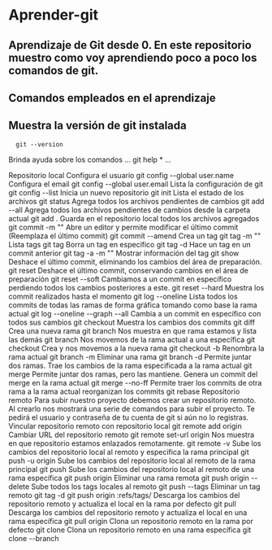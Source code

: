 # Aprender-git
## Aprendizaje de Git desde 0. En este repositorio muestro como voy aprendiendo poco a poco los comandos de git.

## Comandos empleados en el aprendizaje

## Muestra la versión de git instalada
```
  git --version
```

Brinda ayuda sobre los comandos
...
  git help <comandos>*
...

Repositorio local
Configura el usuario
git config --global user.name <usuario>
Configura el email
git config --global user.email <correo>
Lista la configuración de git
git config --list
Inicia un nuevo repositorio
git init
Lista el estado de los archivos
git status
Agrega todos los archivos pendientes de cambios
git add --all
Agrega todos los archivos pendientes de cambios desde la carpeta actual
git add .
Guarda en el repositorio local todos los archivos agregados
git commit -m "<mensaje>"
Abre un editor y permite modificar el último commit (Reemplaza el último commit)
git commit --amend
Crea un tag
git tag <tag> -m "<mensaje>"
Lista tags
git tag
Borra un tag en específico
git tag -d <tag>
Hace un tag en un commit anterior
git tag -a <tag> <commit> -m "<mensaje>"
Mostrar información del tag
git show <tag>
Deshace el último commit, eliminando los cambios del área de preparación.
git reset
Deshace el último commit, conservando cambios en el área de preparación
git reset --soft
Cambiamos a un commit en específico perdiendo todos los cambios posteriores a este.
git reset --hard <commit>
Muestra los commit realizados hasta el momento
git log --oneline
Lista todos los commits de todas las ramas de forma gráfica tomando como base la rama actual
git log --oneline --graph --all
Cambia a un commit en específico con todos sus cambios
git checkout <commit>
Muestra los cambios dos commits
git diff <commit> <commit>
Crea una nueva rama
git branch <rama>
Nos muestra en que rama estamos y lista las demás
git branch
Nos movemos de la rama actual a una específica
git checkout <rama>
Crea y nos movemos a la nueva rama
git checkout -b <rama>
Renombra la rama actual
git branch -m <rama>
Eliminar una rama
git branch -d <rama>
Permite juntar dos ramas. Trae los cambios de la rama especificada a la rama actual
git merge <rama>
Permite juntar dos ramas, pero las mantiene. Genera un commit del merge en la rama actual
git merge --no-ff <rama>
Permite traer los commits de otra rama a la rama actual reorganizan los commits
git rebase <rama>
Repositorio remoto
Para subir nuestro proyecto debemos crear un repositorio remoto. Al crearlo nos mostrará una serie de comandos para subir el proyecto. Te pedirá el usuario y contraseña de tu cuenta de git si aún no lo registras.
Vincular repositorio remoto con repositorio local
git remote add origin <url>
Cambiar URL del repositorio remoto
git remote set-url origin <url>
Nos muestra en que repositorio estamos enlazados remotamente.
git remote -v
Sube los cambios del repositorio local al remoto y especifica la rama principal
git push -u origin <rama>
Sube los cambios del repositorio local al remoto de la rama principal
git push
Sube los cambios del repositorio local al remoto de una rama específica
git push origin <rama>
Eliminar una rama remota
git push origin --delete <rama>
Sube todos los tags locales al remoto
git push --tags
Eliminar un tag remoto
git tag -d <tag>
git push origin :refs/tags/<tag>
Descarga los cambios del repositorio remoto y actualiza el local en la rama por defecto
git pull
Descarga los cambios del repositorio remoto y actualiza el local en una rama específica
git pull origin <rama>
Clona un repositorio remoto en la rama por defecto
git clone <url>
Clona un repositorio remoto en una rama específica
git clone --branch <rama> <url>
